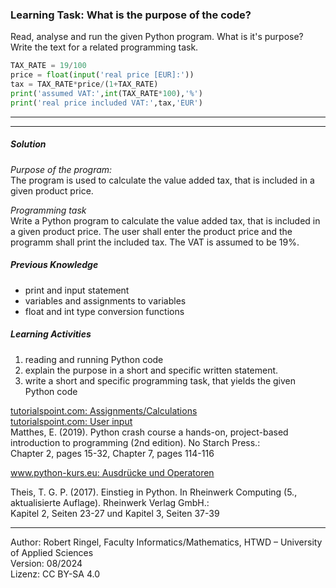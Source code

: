 ### Learning Task: What is the purpose of the code?

Read, analyse and run the given Python program. What is it's purpose?  
Write the text for a related programming task.

``` python
TAX_RATE = 19/100
price = float(input('real price [EUR]:'))
tax = TAX_RATE*price/(1+TAX_RATE)
print('assumed VAT:',int(TAX_RATE*100),'%')
print('real price included VAT:',tax,'EUR')
```

---------------------------------------
---------------------------------------

##### Solution

*Purpose of the program:*  
The program is used to calculate the value added tax, that is included in a given product price.

*Programming task*  
Write a Python program to calculate the value added tax, that is included in a given product price.
The user shall enter the product price and the programm shall print the included tax. The VAT is assumed to be 19%.


##### Previous Knowledge

- print and input statement
- variables and assignments to variables
- float and int type conversion functions

##### Learning Activities

1) reading and running Python code
2) explain the purpose in a short and specific written statement.
3) write a short and specific programming task, that yields the given Python code


[tutorialspoint.com: Assignments/Calculations](https://www.tutorialspoint.com/python/python_assignment_operators.htm)  
[tutorialspoint.com: User input](https://www.tutorialspoint.com/python/python_user_input.htm)  
Matthes, E. (2019). Python crash course a hands-on, project-based introduction to programming (2nd edition). No Starch Press.:  
Chapter 2, pages 15-32, Chapter 7, pages 114-116  

[www.python-kurs.eu: Ausdrücke und Operatoren](https://www.python-kurs.eu/python3_operatoren.php)

Theis, T. G. P. (2017). Einstieg in Python. In Rheinwerk Computing (5., aktualisierte Auflage). Rheinwerk Verlag GmbH.:   
Kapitel 2, Seiten 23-27 und Kapitel 3, Seiten 37-39


----
[//]: # "Learning objective: Understanding of variables, calculation and result printing"
[//]: # "Topic: variables, calculations, printing"
[//]: # "Complexity: 1 - low"
[//]: # "Task type: reverse task"

Author: Robert Ringel, Faculty Informatics/Mathematics, HTWD – University of Applied Sciences  
Version: 08/2024            
Lizenz: CC BY-SA 4.0
